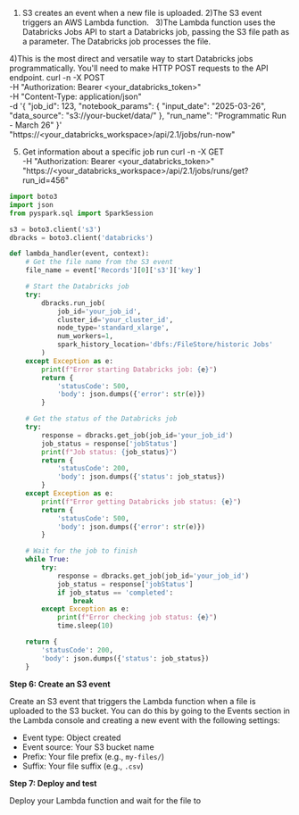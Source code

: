 1) S3 creates an event when a new file is uploaded.
2)The S3 event triggers an AWS Lambda function.   
3)The Lambda function uses the Databricks Jobs API to start a Databricks job, passing the S3 file path as a parameter.
The Databricks job processes the file.

4)This is the most direct and versatile way to start Databricks jobs programmatically. You'll need to make HTTP POST requests to the API endpoint.
curl -n -X POST \
  -H "Authorization: Bearer <your_databricks_token>" \
  -H "Content-Type: application/json" \
  -d '{
    "job_id": 123,
    "notebook_params": {
      "input_date": "2025-03-26",
      "data_source": "s3://your-bucket/data/"
    },
    "run_name": "Programmatic Run - March 26"
  }' \
  "https://<your_databricks_workspace>/api/2.1/jobs/run-now"

5) Get information about a specific job run
curl -n -X GET \
  -H "Authorization: Bearer <your_databricks_token>" \
  "https://<your_databricks_workspace>/api/2.1/jobs/runs/get?run_id=456"




```python
import boto3
import json
from pyspark.sql import SparkSession

s3 = boto3.client('s3')
dbracks = boto3.client('databricks')

def lambda_handler(event, context):
    # Get the file name from the S3 event
    file_name = event['Records'][0]['s3']['key']

    # Start the Databricks job
    try:
        dbracks.run_job(
            job_id='your_job_id',
            cluster_id='your_cluster_id',
            node_type='standard_xlarge',
            num_workers=1,
            spark_history_location='dbfs:/FileStore/historic Jobs'
        )
    except Exception as e:
        print(f"Error starting Databricks job: {e}")
        return {
            'statusCode': 500,
            'body': json.dumps({'error': str(e)})
        }

    # Get the status of the Databricks job
    try:
        response = dbracks.get_job(job_id='your_job_id')
        job_status = response['jobStatus']
        print(f"Job status: {job_status}")
        return {
            'statusCode': 200,
            'body': json.dumps({'status': job_status})
        }
    except Exception as e:
        print(f"Error getting Databricks job status: {e}")
        return {
            'statusCode': 500,
            'body': json.dumps({'error': str(e)})
        }

    # Wait for the job to finish
    while True:
        try:
            response = dbracks.get_job(job_id='your_job_id')
            job_status = response['jobStatus']
            if job_status == 'completed':
                break
        except Exception as e:
            print(f"Error checking job status: {e}")
            time.sleep(10)

    return {
        'statusCode': 200,
        'body': json.dumps({'status': job_status})
    }
```
**Step 6: Create an S3 event**

Create an S3 event that triggers the Lambda function when a file is uploaded to the S3 bucket. You can 
do this by going to the Events section in the Lambda console and creating a new event with the 
following settings:

* Event type: Object created
* Event source: Your S3 bucket name
* Prefix: Your file prefix (e.g., `my-files/`)
* Suffix: Your file suffix (e.g., `.csv`)

**Step 7: Deploy and test**

Deploy your Lambda function and wait for the file to 
